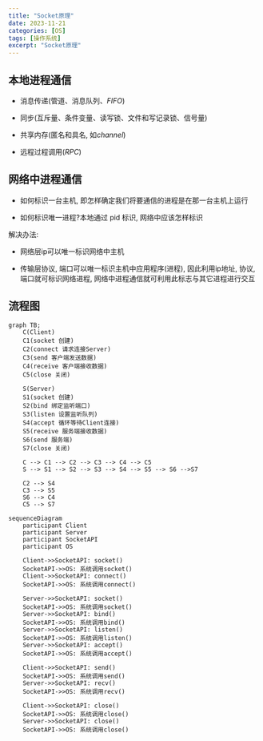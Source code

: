 ```yaml
---
title: "Socket原理"
date: 2023-11-21
categories: [OS]
tags: [操作系统]
excerpt: "Socket原理"
---
```


## 本地进程通信

- 消息传递(管道、消息队列、$FIFO$)

- 同步(互斥量、条件变量、读写锁、文件和写记录锁、信号量)

- 共享内存(匿名和具名, 如$channel$)

- 远程过程调用($RPC$)

## 网络中进程通信

- 如何标识一台主机, 即怎样确定我们将要通信的进程是在那一台主机上运行

- 如何标识唯一进程?本地通过 pid 标识, 网络中应该怎样标识

解决办法:

- 网络层ip可以唯一标识网络中主机

- 传输层协议, 端口可以唯一标识主机中应用程序(进程), 因此利用ip地址, 协议, 端口就可标识网络进程, 网络中进程通信就可利用此标志与其它进程进行交互

## 流程图

```mermaid
graph TB;
    C(Client)
    C1(socket 创建)
    C2(connect 请求连接Server)
    C3(send 客户端发送数据)
    C4(receive 客户端接收数据)
    C5(close 关闭)

    S(Server)
    S1(socket 创建)
    S2(bind 绑定监听端口)
    S3(listen 设置监听队列)
    S4(accept 循环等待Client连接)
    S5(receive 服务端接收数据)
    S6(send 服务端)
    S7(close 关闭)

    C --> C1 --> C2 --> C3 --> C4 --> C5
    S --> S1 --> S2 --> S3 --> S4 --> S5 --> S6 -->S7

    C2 --> S4
    C3 --> S5
    S6 --> C4
    C5 --> S7
```

```mermaid
sequenceDiagram
    participant Client
    participant Server
    participant SocketAPI
    participant OS

    Client->>SocketAPI: socket()
    SocketAPI->>OS: 系统调用socket()
    Client->>SocketAPI: connect()
    SocketAPI->>OS: 系统调用connect()

    Server->>SocketAPI: socket()
    SocketAPI->>OS: 系统调用socket()
    Server->>SocketAPI: bind()
    SocketAPI->>OS: 系统调用bind()
    Server->>SocketAPI: listen()
    SocketAPI->>OS: 系统调用listen()
    Server->>SocketAPI: accept()
    SocketAPI->>OS: 系统调用accept()

    Client->>SocketAPI: send()
    SocketAPI->>OS: 系统调用send()
    Server->>SocketAPI: recv()
    SocketAPI->>OS: 系统调用recv()

    Client->>SocketAPI: close()
    SocketAPI->>OS: 系统调用close()
    Server->>SocketAPI: close()
    SocketAPI->>OS: 系统调用close()
```
